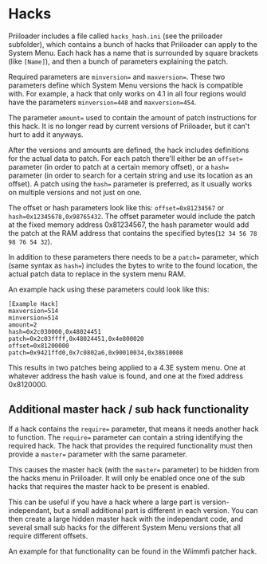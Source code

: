# Hacks

Priiloader includes a file called `hacks_hash.ini` (see the priiloader 
subfolder), which contains a bunch of hacks that Priiloader can apply to the 
System Menu. Each hack has a name that is surrounded by square brackets 
(like `[Name]`), and then a bunch of parameters explaining the patch. 

Required parameters are `minversion=` and `maxversion=`. These two parameters 
define which System Menu versions the hack is compatible with. For example, 
a hack that only works on 4.1 in all four regions would have the parameters
`minversion=448` and `maxversion=454`. 

The parameter `amount=` used to contain the amount of patch instructions for 
this hack. It is no longer read by current versions of Priiloader, but it 
can't hurt to add it anyways. 

After the versions and amounts are defined, the hack includes definitions for 
the actual data to patch. For each patch there'll either be an `offset=` 
parameter (in order to patch at a certain memory offset), or a `hash=` 
parameter (in order to search for a certain string and use its location as 
an offset). A patch using the `hash=` parameter is preferred, as it usually 
works on multiple versions and not just on one. 

The offset or hash parameters look like this: `offset=0x81234567` or 
`hash=0x12345678,0x98765432`. The offset parameter would include the patch
at the fixed memory address 0x81234567, the hash parameter would add the patch
at the RAM address that contains the specified bytes(`12 34 56 78 98 76 54 32`). 

In addition to these parameters there needs to be a `patch=` parameter, which
(same syntax as `hash=`) includes the bytes to write to the found location, 
the actual patch data to replace in the system menu RAM. 

An example hack using these parameters could look like this: 

    [Example Hack]
    maxversion=514
    minversion=514
    amount=2
    hash=0x2c030000,0x48024451
    patch=0x2c03ffff,0x48024451,0x4e800020
    offset=0x81200000
    patch=0x9421ffd0,0x7c0802a6,0x90010034,0x38610008
    
This results in two patches being applied to a 4.3E system menu.
One at whatever address the hash value is found, and one at the fixed 
address 0x8120000. 

## Additional master hack / sub hack functionality

If a hack contains the `require=` parameter, that means it needs another hack
to function. The `require=` parameter can contain a string identifying the
required hack. The hack that provides the required functionality must then
provide a `master=` parameter with the same parameter. 

This causes the master hack (with the `master=` parameter) to be hidden from
the hacks menu in Priiloader. It will only be enabled once one of the sub 
hacks that requires the master hack to be present is enabled. 

This can be useful if you have a hack where a large part is version-independant,
but a small additional part is different in each version. You can then create
a large hidden master hack with the independant code, and several small sub
hacks for the different System Menu versions that all require different offsets. 

An example for that functionality can be found in the Wiimmfi patcher hack. 
